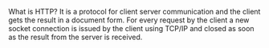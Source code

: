 What is HTTP?
	It is a protocol for client server communication and the client gets 
the result in a document form.
For every request by the client a new socket connection is issued by the 
client using TCP/IP and closed as soon as the result from the server is
received.
